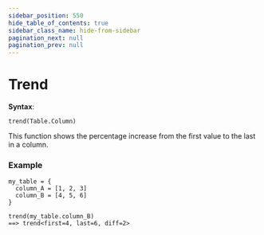 ```yaml
---
sidebar_position: 550
hide_table_of_contents: true
sidebar_class_name: hide-from-sidebar
pagination_next: null
pagination_prev: null
---
```


# Trend

**Syntax**:

`trend(Table.Column)`

This function shows the percentage increase from the first value to the last in a column.

### Example

```deci live
my_table = {
  column_A = [1, 2, 3]
  column_B = [4, 5, 6]
}

trend(my_table.column_B)
==> trend<first=4, last=6, diff=2>
```
